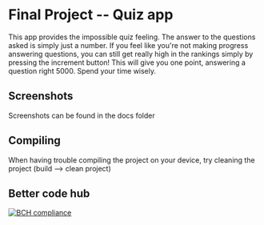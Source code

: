 # Final Project -- Quiz app
This app provides the impossible quiz feeling. The answer to the questions asked is simply just a number. If you feel like you're not making progress answering questions, you can still get really high in the rankings simply by pressing the increment button! This will give you one point, answering a question right 5000. Spend your time wisely.


## Screenshots
Screenshots can be found in the docs folder

## Compiling
When having trouble compiling the project on your device, try cleaning the project (build --> clean project)

## Better code hub
[![BCH compliance](https://bettercodehub.com/edge/badge/d0uwe/final_project?branch=master)](https://bettercodehub.com/)
